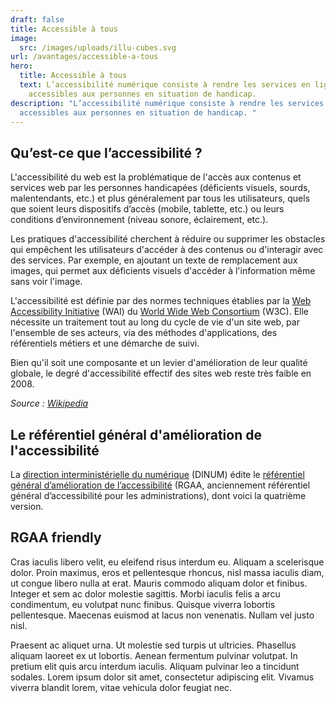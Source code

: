 ```yaml
---
draft: false
title: Accessible à tous
image:
  src: /images/uploads/illu-cubes.svg
url: /avantages/accessible-a-tous
hero:
  title: Accessible à tous
  text: L’accessibilité numérique consiste à rendre les services en ligne
    accessibles aux personnes en situation de handicap.
description: "L’accessibilité numérique consiste à rendre les services en ligne
  accessibles aux personnes en situation de handicap. "
---
```

## Qu’est-ce que l’accessibilité ?

L'accessibilité du web est la problématique de l'accès aux contenus et services web par les personnes handicapées (déficients visuels, sourds, malentendants, etc.) et plus généralement par tous les utilisateurs, quels que soient leurs dispositifs d’accès (mobile, tablette, etc.) ou leurs conditions d’environnement (niveau sonore, éclairement, etc.). 

Les pratiques d'accessibilité cherchent à réduire ou supprimer les obstacles qui empêchent les utilisateurs d'accéder à des contenus ou d'interagir avec des services. Par exemple, en ajoutant un texte de remplacement aux images, qui permet aux déficients visuels d'accéder à l'information même sans voir l'image. 

L'accessibilité est définie par des normes techniques établies par la [Web Accessibility Initiative](https://www.w3.org/WAI/) (WAI) du [World Wide Web Consortium](https://www.w3.org/) (W3C). Elle nécessite un traitement tout au long du cycle de vie d'un site web, par l'ensemble de ses acteurs, via des méthodes d'applications, des référentiels métiers et une démarche de suivi.

Bien qu'il soit une composante et un levier d'amélioration de leur qualité globale, le degré d'accessibilité effectif des sites web reste très faible en 2008.

*Source : [Wikipedia](https://fr.wikipedia.org/wiki/Accessibilit%C3%A9_du_web)*

## Le référentiel général d'amélioration de l'accessibilité

La [direction interministérielle du numérique](https://www.numerique.gouv.fr/dinum/) (DINUM) édite le [référentiel général d’amélioration de l’accessibilité](https://www.numerique.gouv.fr/publications/rgaa-accessibilite/) (RGAA, anciennement référentiel général d’accessibilité pour les administrations), dont voici la quatrième version.

## RGAA friendly

Cras iaculis libero velit, eu eleifend risus interdum eu. Aliquam a scelerisque dolor. Proin maximus, eros et pellentesque rhoncus, nisl massa iaculis diam, ut congue libero nulla at erat. Mauris commodo aliquam dolor et finibus. Integer et sem ac dolor molestie sagittis. Morbi iaculis felis a arcu condimentum, eu volutpat nunc finibus. Quisque viverra lobortis pellentesque. Maecenas euismod at lacus non venenatis. Nullam vel justo nisl.

Praesent ac aliquet urna. Ut molestie sed turpis ut ultricies. Phasellus aliquam laoreet ex ut lobortis. Aenean fermentum pulvinar volutpat. In pretium elit quis arcu interdum iaculis. Aliquam pulvinar leo a tincidunt sodales. Lorem ipsum dolor sit amet, consectetur adipiscing elit. Vivamus viverra blandit lorem, vitae vehicula dolor feugiat nec.